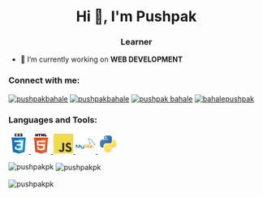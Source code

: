 <h1 align="center">Hi 👋, I'm Pushpak</h1>
<h3 align="center">Learner</h3>

- 🔭 I’m currently working on **WEB DEVELOPMENT**

<h3 align="left">Connect with me:</h3>
<p align="left">
<a href="https://twitter.com/pushpakbahale" target="blank"><img align="center" src="https://raw.githubusercontent.com/rahuldkjain/github-profile-readme-generator/master/src/images/icons/Social/twitter.svg" alt="pushpakbahale" height="30" width="40" /></a>
<a href="https://www.linkedin.com/in/pushpak-bahale-35879a204/" target="blank"><img align="center" src="https://raw.githubusercontent.com/rahuldkjain/github-profile-readme-generator/master/src/images/icons/Social/linked-in-alt.svg" alt="pushpakbahale" height="30" width="40" /></a>
<a href="https://www.facebook.com/pushpak.bahale.1" target="blank"><img align="center" src="https://raw.githubusercontent.com/rahuldkjain/github-profile-readme-generator/master/src/images/icons/Social/facebook.svg" alt="pushpak bahale" height="30" width="40" /></a>
<a href="https://www.instagram.com/pushpakpk07/" target="blank"><img align="center" src="https://raw.githubusercontent.com/rahuldkjain/github-profile-readme-generator/master/src/images/icons/Social/instagram.svg" alt="bahalepushpak" height="30" width="40" /></a>
</p>

<h3 align="left">Languages and Tools:</h3>
<p align="left"> <a href="https://www.w3schools.com/css/" target="_blank"> <img src="https://raw.githubusercontent.com/devicons/devicon/master/icons/css3/css3-original-wordmark.svg" alt="css3" width="40" height="40"/> </a> <a href="https://www.w3.org/html/" target="_blank"> <img src="https://raw.githubusercontent.com/devicons/devicon/master/icons/html5/html5-original-wordmark.svg" alt="html5" width="40" height="40"/> </a> <a href="https://developer.mozilla.org/en-US/docs/Web/JavaScript" target="_blank"> <img src="https://raw.githubusercontent.com/devicons/devicon/master/icons/javascript/javascript-original.svg" alt="javascript" width="40" height="40"/> </a> <a href="https://www.mysql.com/" target="_blank"> <img src="https://raw.githubusercontent.com/devicons/devicon/master/icons/mysql/mysql-original-wordmark.svg" alt="mysql" width="40" height="40"/> </a> <a href="https://www.python.org" target="_blank"> <img src="https://raw.githubusercontent.com/devicons/devicon/master/icons/python/python-original.svg" alt="python" width="40" height="40"/> </a> </p>

<p><img align="left" src="https://github-readme-stats.vercel.app/api/top-langs?username=pushpakpk&show_icons=true&locale=en&layout=compact" alt="pushpakpk" /></p>

<p>&nbsp;<img align="center" src="https://github-readme-stats.vercel.app/api?username=pushpakpk&show_icons=true&locale=en" alt="pushpakpk" /></p>

<p><img align="center" src="https://github-readme-streak-stats.herokuapp.com/?user=pushpakpk&" alt="pushpakpk" /></p>
